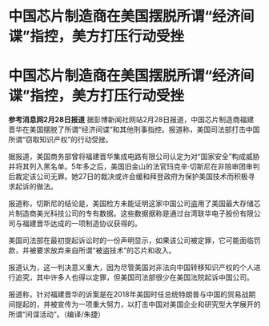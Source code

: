 # 中国芯片制造商在美国摆脱所谓“经济间谍”指控，美方打压行动受挫

# 中国芯片制造商在美国摆脱所谓“经济间谍”指控，美方打压行动受挫

**参考消息网2月28日报道**
据彭博新闻社网站2月28日报道，中国芯片制造商福建晋华在美国摆脱了所谓“经济间谍”和其他刑事指控。报道称，美国司法部打击中国所谓“窃取知识产权”的行动受挫。

据报道，美国商务部曾将福建晋华集成电路有限公司认定为对“国家安全”构成威胁并将其列入黑名单。5年多之后，美国旧金山的法官玛克辛·切斯尼在非陪审团审判后裁定该公司无罪。她27日的裁决或许会缓和拜登政府为保护美国技术而积极寻求起诉的做法。

报道称，切斯尼的结论是，美国检方未能证明这家中国公司盗用了美国最大存储芯片制造商美光科技公司的专有数据。这些数据据称是通过台湾联华电子股份有限公司与福建晋华达成的一项制造协议获得的。

美国司法部在最初提起诉讼时的一份声明显示，如果该公司被定罪，它可能面临罚款，并被要求放弃来自所谓“被盗技术”的芯片和收入。

报道认为，这一判决意义重大，因为尽管美国对非法向中国转移知识产权的个人进行追究，其中许多人也得以定罪，但美国司法部很少在美国法院起诉中国公司。

报道称，针对福建晋华的诉案是在2018年美国时任总统特朗普与中国的贸易战期间提起的，并被宣传为一项重大努力，以打击中国对美国企业和研究型大学展开的所谓“间谍活动”。（编译/朱捷）

